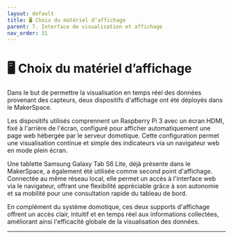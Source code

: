 ```yaml
---
layout: default
title: 🖥️ Choix du matériel d’affichage
parent: 7. Interface de visualisation et affichage
nav_order: 31
---
```


# 🖥️ Choix du matériel d’affichage

Dans le but de permettre la visualisation en temps réel des données provenant des capteurs, deux dispositifs d'affichage ont été déployés dans le MakerSpace.

Les dispositifs utilisés comprennent un Raspberry Pi 3 avec un écran HDMI, fixé à l'arrière de l'écran, configuré pour afficher automatiquement une page web hébergée par le serveur domotique. Cette configuration permet une visualisation continue et simple des indicateurs via un navigateur web en mode plein écran.

Une tablette Samsung Galaxy Tab S6 Lite, déjà présente dans le MakerSpace, a également été utilisée comme second point d'affichage. Connectée au même réseau local, elle permet un accès à l'interface web via le navigateur, offrant une flexibilité appréciable grâce à son autonomie et sa mobilité pour une consultation rapide du tableau de bord.

En complément du système domotique, ces deux supports d'affichage offrent un accès clair, intuitif et en temps réel aux informations collectées, améliorant ainsi l'efficacité globale de la visualisation des données.

---
